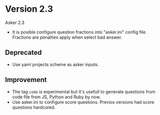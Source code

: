 
# Version 2.3

Asker 2.3
* It is posible configure question fractions into "asker.ini" config file. Fractions are penalties apply when select bad answer.

## Deprecated

* Use yaml projects scheme as asker inputs.

## Improvement

* The tag `code` is experimental but it's usefull to generate questions from code file from JS, Python and Ruby by now.
* Use asker.ini to configure score questions. Previos versions had score questions hardcored.
